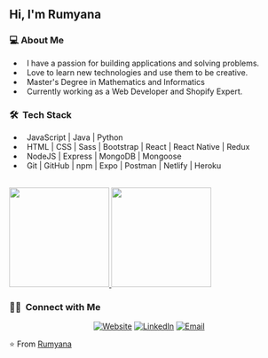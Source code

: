 <!--
**rumyminkova/rumyminkova** is a ✨ _special_ ✨ repository because its `README.md` (this file) appears on your GitHub profile.

Here are some ideas to get you started:

- 🔭 I’m currently working on ...
- 🌱 I’m currently learning ...
- 👯 I’m looking to collaborate on ...
- 🤔 I’m looking for help with ...
- 💬 Ask me about ...
- 📫 How to reach me: ...
- 😄 Pronouns: ...
- ⚡ Fun fact: ...
-->

<h2> Hi, I'm Rumyana</h2>

<h3> 💻 About Me </h3>

- &nbsp; I have a passion for building applications and solving problems.
- &nbsp; Love to learn new technologies and use them to be creative.
- &nbsp; Master's Degree in Mathematics and Informatics
- &nbsp; Currently working as a Web Developer and Shopify Expert.

<h3> 🛠 &nbsp;Tech Stack</h3>

- &nbsp; JavaScript | Java | Python
- &nbsp; HTML | CSS | Sass | Bootstrap | React | React Native | Redux
- &nbsp; NodeJS | Express | MongoDB | Mongoose
- &nbsp; Git | GitHub | npm | Expo | Postman | Netlify | Heroku

<br/>

<a href="https://github.com/rumyminkova">
  <img height="180em" src="https://github-readme-stats.vercel.app/api?username=rumyminkova&theme=buefy&show_icons=true" />
  <img height="180em" src="https://github-readme-stats.vercel.app/api/top-langs/?username=rumyminkova&theme=buefy&layout=compact" />
</a>

<br/>

<h3> 🤝🏻 &nbsp;Connect with Me </h3>

<p align="center">
<a href="https://rumyanadimitrieva.netlify.app"/><img alt="Website" src="https://img.shields.io/badge/Website-Rumyana%20Dimitrieva-blue?style=flat-square&logo=google-chrome"></a>
<a href="https://www.linkedin.com/in/rumyanadimitrieva/"><img alt="LinkedIn" src="https://img.shields.io/badge/LinkedIn-Rumyana%20Dimitrieva-blue?style=flat-square&logo=linkedin"></a>
<a href="mailto:rumyanamm@gmail.com"><img alt="Email" src="https://img.shields.io/badge/Email-rumyanamm@gmail.com-blue?style=flat-square&logo=gmail"></a>
</p>

⭐️ From [Rumyana](https://github.com/rumyminkova)
